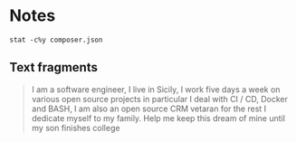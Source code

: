 # Notes

```
stat -c%y composer.json 
```





## Text fragments

> I am a software engineer, I live in Sicily, I work five days a week on various open source projects in particular I deal with CI / CD, Docker and BASH, I am also an open source CRM vetaran for the rest I dedicate myself to my family. Help me keep this dream of mine until my son finishes college



